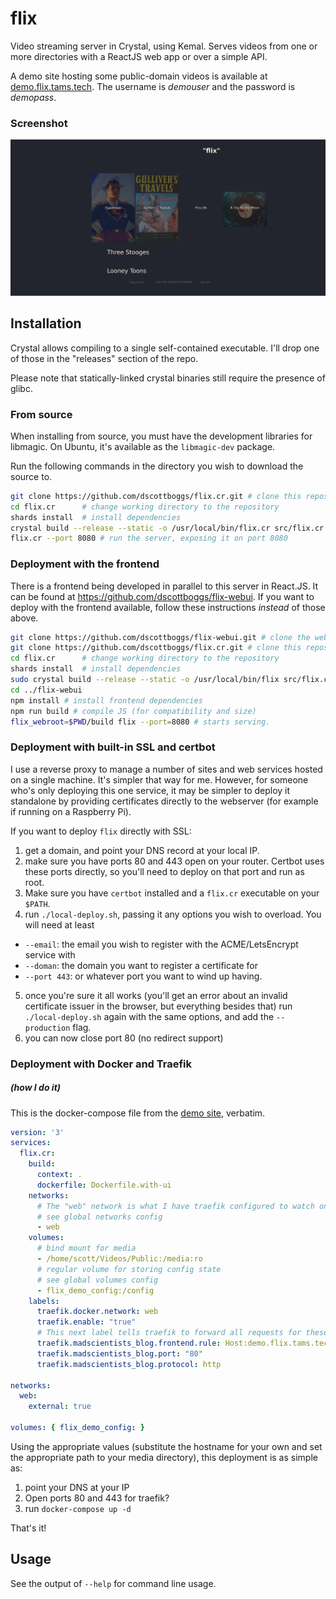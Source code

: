 # flix

Video streaming server in Crystal, using Kemal.
Serves videos from one or more directories with a ReactJS web app or over a simple API.

A demo site hosting some public-domain videos is available at
[demo.flix.tams.tech](https://demo.flix.tams.tech/index.html). The username is
*demouser* and the password is *demopass*.

### Screenshot

![screenshot of flix](https://raw.githubusercontent.com/dscottboggs/flix.cr/SSL/Screenshot_2019-01-26__flix%20.png)

## Installation

Crystal allows compiling to a single self-contained executable. I'll drop one of
those in the "releases" section of the repo.

Please note that statically-linked crystal binaries still require the presence
of glibc.

### From source
When installing from source, you must have the development libraries for libmagic. On Ubuntu, it's available as the `libmagic-dev` package.

Run the following commands in the directory you wish to download the source to.
```sh
git clone https://github.com/dscottboggs/flix.cr.git # clone this repository
cd flix.cr      # change working directory to the repository
shards install  # install dependencies
crystal build --release --static -o /usr/local/bin/flix.cr src/flix.cr # build and install
flix.cr --port 8080 # run the server, exposing it on port 8080
```

### Deployment with the frontend
There is a frontend being developed in parallel to this server in React.JS. It can be found at https://github.com/dscottboggs/flix-webui. If you want to deploy with the frontend available, follow these instructions *instead* of those above.
```sh
git clone https://github.com/dscottboggs/flix-webui.git # clone the webui
git clone https://github.com/dscottboggs/flix.cr.git # clone this repository
cd flix.cr      # change working directory to the repository
shards install  # install dependencies
sudo crystal build --release --static -o /usr/local/bin/flix src/flix.cr # build and install
cd ../flix-webui
npm install # install frontend dependencies
npm run build # compile JS (for compatibility and size)
flix_webroot=$PWD/build flix --port=8080 # starts serving.
```

### Deployment with built-in SSL and certbot
I use a reverse proxy to manage a number of sites and web services hosted on a
single machine. It's simpler that way for me. However, for someone who's only
deploying this one service, it may be simpler to deploy it standalone by
providing certificates directly to the webserver (for example if running on a
Raspberry Pi).

If you want to deploy `flix` directly with SSL:
1. get a domain, and point your DNS record at your local IP.
2. make sure you have ports 80 and 443 open on your router. Certbot uses these ports directly, so you'll need to deploy on that port and run as root.
3. Make sure you have `certbot` installed and a `flix.cr` executable on your `$PATH`.
4. run `./local-deploy.sh`, passing it any options you wish to overload. You will need at least
  - `--email`: the email you wish to register with the ACME/LetsEncrypt service with
  - `--doman`: the domain you want to register a certificate for
  - `--port 443`: or whatever port you want to wind up having.
5. once you're sure it all works (you'll get an error about an invalid certificate issuer in the browser, but everything besides that) run `./local-deploy.sh` again with the same options, and add the `--production` flag.
6. you can now close port 80 (no redirect support)

### Deployment with Docker and Traefik
##### (how I do it)
This is the docker-compose file from the [demo site](https://demo.flix.tams.tech/), verbatim.

```yaml
version: '3'
services:
  flix.cr:
    build:
      context: .
      dockerfile: Dockerfile.with-ui
    networks:
      # The "web" network is what I have traefik configured to watch on. Yours may be different.
      # see global networks config
      - web
    volumes:
      # bind mount for media
      - /home/scott/Videos/Public:/media:ro
      # regular volume for storing config state
      # see global volumes config
      - flix_demo_config:/config
    labels:
      traefik.docker.network: web
      traefik.enable: "true"
      # This next label tells traefik to forward all requests for these Host values to this container
      traefik.madscientists_blog.frontend.rule: Host:demo.flix.tams.tech,demo.flix.madscientists.co
      traefik.madscientists_blog.port: "80"
      traefik.madscientists_blog.protocol: http

networks:
  web:
    external: true

volumes: { flix_demo_config: }
```

Using the appropriate values (substitute the hostname for your own and set the
appropriate path to your media directory), this deployment is as simple as:

1. point your DNS at your IP
2. Open ports 80 and 443 for traefik?
3. run `docker-compose up -d`

That's it!

## Usage

See the output of `--help` for command line usage.
